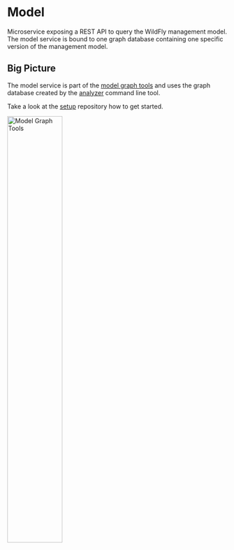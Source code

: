 # Model

Microservice exposing a REST API to query the WildFly management model. The model service is bound to one graph database containing one specific version of the management model.

## Big Picture

The model service is part of the [model graph tools](https://model-graph-tools.github.io/) and uses the graph database created by the [analyzer](https://github.com/model-graph-tools/analyzer) command line tool.

Take a look at the [setup](https://github.com/model-graph-tools/setup) repository how to get started.

<img src="https://model-graph-tools.github.io/img/tools.svg" alt="Model Graph Tools" style="width:50%;" />